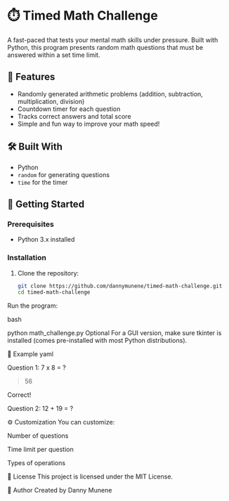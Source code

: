 # ⏱️ Timed Math Challenge

A fast-paced that tests your mental math skills under pressure. Built with Python, this program presents random math questions that must be answered within a set time limit.

## 🎯 Features

- Randomly generated arithmetic problems (addition, subtraction, multiplication, division)
- Countdown timer for each question
- Tracks correct answers and total score
- Simple and fun way to improve your math speed!

## 🛠️ Built With

- Python
- `random` for generating questions
- `time` for the timer

## 🚀 Getting Started

### Prerequisites

- Python 3.x installed

### Installation

1. Clone the repository:
   ```bash
   git clone https://github.com/dannymunene/timed-math-challenge.git
   cd timed-math-challenge
Run the program:

bash

python math_challenge.py
Optional
For a GUI version, make sure tkinter is installed (comes pre-installed with most Python distributions).

🧠 Example
yaml

Question 1: 7 x 8 = ?
> 56

Correct!

Question 2: 12 + 19 = ?
> 
⚙️ Customization
You can customize:

Number of questions

Time limit per question

Types of operations

📄 License
This project is licensed under the MIT License.

🙋 Author
Created by Danny Munene
